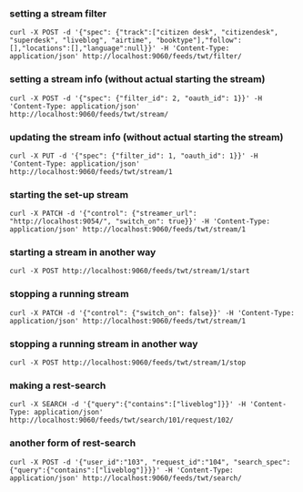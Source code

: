 
### setting a stream filter
```
curl -X POST -d '{"spec": {"track":["citizen desk", "citizendesk", "superdesk", "liveblog", "airtime", "booktype"],"follow":[],"locations":[],"language":null}}' -H 'Content-Type: application/json' http://localhost:9060/feeds/twt/filter/
```

### setting a stream info (without actual starting the stream)
```
curl -X POST -d '{"spec": {"filter_id": 2, "oauth_id": 1}}' -H 'Content-Type: application/json' http://localhost:9060/feeds/twt/stream/
```

### updating the stream info (without actual starting the stream)
```
curl -X PUT -d '{"spec": {"filter_id": 1, "oauth_id": 1}}' -H 'Content-Type: application/json' http://localhost:9060/feeds/twt/stream/1
```

### starting the set-up stream
```
curl -X PATCH -d '{"control": {"streamer_url": "http://localhost:9054/", "switch_on": true}}' -H 'Content-Type: application/json' http://localhost:9060/feeds/twt/stream/1
```

### starting a stream in another way
```
curl -X POST http://localhost:9060/feeds/twt/stream/1/start
```

### stopping a running stream
```
curl -X PATCH -d '{"control": {"switch_on": false}}' -H 'Content-Type: application/json' http://localhost:9060/feeds/twt/stream/1
```

### stopping a running stream in another way
```
curl -X POST http://localhost:9060/feeds/twt/stream/1/stop
```

### making a rest-search
```
curl -X SEARCH -d '{"query":{"contains":["liveblog"]}}' -H 'Content-Type: application/json' http://localhost:9060/feeds/twt/search/101/request/102/
```

### another form of rest-search
```
curl -X POST -d '{"user_id":"103", "request_id":"104", "search_spec":{"query":{"contains":["liveblog"]}}}' -H 'Content-Type: application/json' http://localhost:9060/feeds/twt/search/
```



